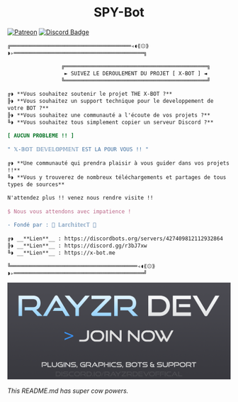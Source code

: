 <h1 align="center">SPY-Bot</h1>

[![Patreon](http://ionicabizau.github.io/badges/patreon.svg)](https://patreon.com/Rayzr522)
[![Discord Badge](https://discordapp.com/api/guilds/282207139752050688/embed.png)](https://discord.io/rayzrdevofficial)

```fix
╔══════════════════════════════════════◃◖⟪۞⟫◗▹═════════════════════════════════════════╗
```
                     ╔═════════════════════════════════════════════╗
                      ► SUIVEZ LE DEROULEMENT DU PROJET [ X-BOT ] ◄
                     ╚═════════════════════════════════════════════╝

```
╔◗ **Vous souhaitez soutenir le projet THE X-BOT ?**
╠◗ **Vous souhaitez un support technique pour le developpement de votre BOT ?**
╠◗ **Vous souhaitez une communauté a l'écoute de vos projets ?**
╚◗ **Vous souhaitez tous simplement copier un serveur Discord ?**
```
```ini
[ AUCUN PROBLEME !! ]
```
```cpp
" 𝕏-𝔹𝕆𝕋 𝔻𝔼𝕍𝔼𝕃𝕆ℙ𝕄𝔼ℕ𝕋 EST LA POUR VOUS !! "
```
```
╔◗ **Une communauté qui prendra plaisir à vous guider dans vos projets !!**
╚◗ **Vous y trouverez de nombreux téléchargements et partages de tous types de sources**
```

```css
N'attendez plus !! venez nous rendre visite !!
```
```tex
$ Nous vous attendons avec impatience !
```
```diff
- Fondé par : 🔱 𝕃𝕒𝕣𝕔𝕙𝕚𝕥𝕖𝕔𝕋 🔱
```
```
╔◗ __**Lien**__ : https://discordbots.org/servers/427409812112932864
╠◗ __**Lien**__ : https://discord.gg/r3bJ7xw
╚◗ __**Lien**__ : https://x-bot.me
```
```fix
╚════════════════════════════════════════◃◖⟪۞⟫◗▹═════════════════════════════════════════╝
```

[![Discord Badge](https://github.com/Rayzr522/ProjectResources/raw/master/RayzrDev/badge-small.png)](https://discord.io/rayzrdevofficial)

*This README.md has super cow powers.*
